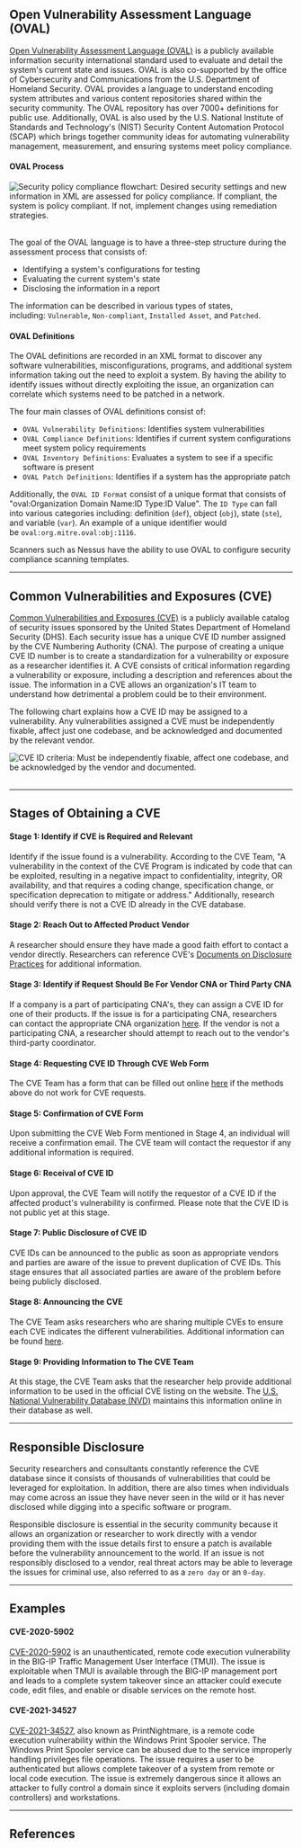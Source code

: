 ## Open Vulnerability Assessment Language (OVAL)

[Open Vulnerability Assessment Language (OVAL)](https://oval.mitre.org/) is a publicly available information security international standard used to evaluate and detail the system's current state and issues. OVAL is also co-supported by the office of Cybersecurity and Communications from the U.S. Department of Homeland Security. OVAL provides a language to understand encoding system attributes and various content repositories shared within the security community. The OVAL repository has over 7000+ definitions for public use. Additionally, OVAL is also used by the U.S. National Institute of Standards and Technology's (NIST) Security Content Automation Protocol (SCAP) which brings together community ideas for automating vulnerability management, measurement, and ensuring systems meet policy compliance.

#### OVAL Process

![Security policy compliance flowchart: Desired security settings and new information in XML are assessed for policy compliance. If compliant, the system is policy compliant. If not, implement changes using remediation strategies.](https://academy.hackthebox.com/storage/modules/108/graphics/VulnerabilityAssessment_Diagram_05.png) 


The goal of the OVAL language is to have a three-step structure during the assessment process that consists of:

- Identifying a system's configurations for testing
- Evaluating the current system's state
- Disclosing the information in a report

The information can be described in various types of states, including: `Vulnerable`, `Non-compliant`, `Installed Asset`, and `Patched`.

#### OVAL Definitions

The OVAL definitions are recorded in an XML format to discover any software vulnerabilities, misconfigurations, programs, and additional system information taking out the need to exploit a system. By having the ability to identify issues without directly exploiting the issue, an organization can correlate which systems need to be patched in a network.

The four main classes of OVAL definitions consist of:

- `OVAL Vulnerability Definitions`: Identifies system vulnerabilities
- `OVAL Compliance Definitions`: Identifies if current system configurations meet system policy requirements
- `OVAL Inventory Definitions`: Evaluates a system to see if a specific software is present
- `OVAL Patch Definitions`: Identifies if a system has the appropriate patch

Additionally, the `OVAL ID Format` consist of a unique format that consists of "oval:Organization Domain Name:ID Type:ID Value". The `ID Type` can fall into various categories including: definition (`def`), object (`obj`), state (`ste`), and variable (`var`). An example of a unique identifier would be `oval:org.mitre.oval:obj:1116`.

Scanners such as Nessus have the ability to use OVAL to configure security compliance scanning templates.

---

## Common Vulnerabilities and Exposures (CVE)

[Common Vulnerabilities and Exposures (CVE)](https://cve.mitre.org/) is a publicly available catalog of security issues sponsored by the United States Department of Homeland Security (DHS). Each security issue has a unique CVE ID number assigned by the CVE Numbering Authority (CNA). The purpose of creating a unique CVE ID number is to create a standardization for a vulnerability or exposure as a researcher identifies it. A CVE consists of critical information regarding a vulnerability or exposure, including a description and references about the issue. The information in a CVE allows an organization's IT team to understand how detrimental a problem could be to their environment.

The following chart explains how a CVE ID may be assigned to a vulnerability. Any vulnerabilities assigned a CVE must be independently fixable, affect just one codebase, and be acknowledged and documented by the relevant vendor.

![CVE ID criteria: Must be independently fixable, affect one codebase, and be acknowledged by the vendor and documented.](https://academy.hackthebox.com/storage/modules/108/cve/VulnerabilityAssessment_Diagram_01.png) 

---

## Stages of Obtaining a CVE

#### Stage 1: Identify if CVE is Required and Relevant

Identify if the issue found is a vulnerability. According to the CVE Team, "A vulnerability in the context of the CVE Program is indicated by code that can be exploited, resulting in a negative impact to confidentiality, integrity, OR availability, and that requires a coding change, specification change, or specification deprecation to mitigate or address." Additionally, research should verify there is not a CVE ID already in the CVE database.

#### Stage 2: Reach Out to Affected Product Vendor

A researcher should ensure they have made a good faith effort to contact a vendor directly. Researchers can reference CVE's [Documents on Disclosure Practices](https://cve.mitre.org/cve/researcher_reservation_guidelines#appendix#a) for additional information.

#### Stage 3: Identify if Request Should Be For Vendor CNA or Third Party CNA

If a company is a part of participating CNA's, they can assign a CVE ID for one of their products. If the issue is for a participating CNA, researchers can contact the appropriate CNA organization [here](https://cve.mitre.org/cve/request_id.html). If the vendor is not a participating CNA, a researcher should attempt to reach out to the vendor's third-party coordinator.

#### Stage 4: Requesting CVE ID Through CVE Web Form

The CVE Team has a form that can be filled out online [here](https://cveform.mitre.org/) if the methods above do not work for CVE requests.

#### Stage 5: Confirmation of CVE Form

Upon submitting the CVE Web Form mentioned in Stage 4, an individual will receive a confirmation email. The CVE team will contact the requestor if any additional information is required.

#### Stage 6: Receival of CVE ID

Upon approval, the CVE Team will notify the requestor of a CVE ID if the affected product's vulnerability is confirmed. Please note that the CVE ID is not public yet at this stage.

#### Stage 7: Public Disclosure of CVE ID

CVE IDs can be announced to the public as soon as appropriate vendors and parties are aware of the issue to prevent duplication of CVE IDs. This stage ensures that all associated parties are aware of the problem before being publicly disclosed.

#### Stage 8: Announcing the CVE

The CVE Team asks researchers who are sharing multiple CVEs to ensure each CVE indicates the different vulnerabilities. Additional information can be found [here](https://cve.mitre.org/cve/researcher_reservation_guidelines).

#### Stage 9: Providing Information to The CVE Team

At this stage, the CVE Team asks that the researcher help provide additional information to be used in the official CVE listing on the website. The [U.S. National Vulnerability Database (NVD)](https://nvd.nist.gov/) maintains this information online in their database as well.

---

## Responsible Disclosure

Security researchers and consultants constantly reference the CVE database since it consists of thousands of vulnerabilities that could be leveraged for exploitation. In addition, there are also times when individuals may come across an issue they have never seen in the wild or it has never disclosed while digging into a specific software or program.

Responsible disclosure is essential in the security community because it allows an organization or researcher to work directly with a vendor providing them with the issue details first to ensure a patch is available before the vulnerability announcement to the world. If an issue is not responsibly disclosed to a vendor, real threat actors may be able to leverage the issues for criminal use, also referred to as a `zero day` or an `0-day`.

---

## Examples

#### CVE-2020-5902

[CVE-2020-5902](https://cve.mitre.org/cgi-bin/cvename.cgi?name=CVE-2020-5902) is an unauthenticated, remote code execution vulnerability in the BIG-IP Traffic Management User Interface (TMUI). The issue is exploitable when TMUI is available through the BIG-IP management port and leads to a complete system takeover since an attacker could execute code, edit files, and enable or disable services on the remote host.

#### CVE-2021-34527

[CVE-2021-34527](https://cve.mitre.org/cgi-bin/cvename.cgi?name=CVE-2021-34527), also known as PrintNightmare, is a remote code execution vulnerability within the Windows Print Spooler service. The Windows Print Spooler service can be abused due to the service improperly handling privileges file operations. The issue requires a user to be authenticated but allows complete takeover of a system from remote or local code execution. The issue is extremely dangerous since it allows an attacker to fully control a domain since it exploits servers (including domain controllers) and workstations.

---

## References

